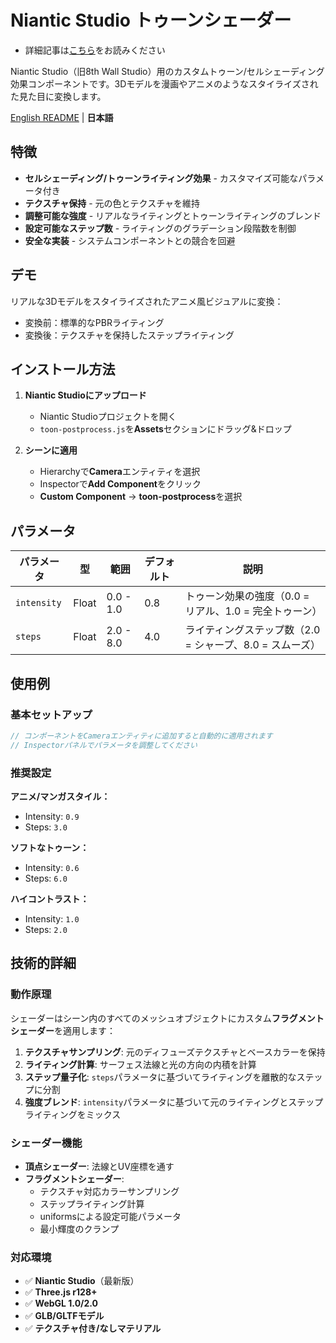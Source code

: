 # Niantic Studio トゥーンシェーダー

- 詳細記事は[こちら](https://toyaworks.substack.com/p/8thwall-33b)をお読みください

Niantic Studio（旧8th Wall Studio）用のカスタムトゥーン/セルシェーディング効果コンポーネントです。3Dモデルを漫画やアニメのようなスタイライズされた見た目に変換します。

[English README](README.md) | **日本語**

## 特徴

- **セルシェーディング/トゥーンライティング効果** - カスタマイズ可能なパラメータ付き
- **テクスチャ保持** - 元の色とテクスチャを維持
- **調整可能な強度** - リアルなライティングとトゥーンライティングのブレンド
- **設定可能なステップ数** - ライティングのグラデーション段階数を制御
- **安全な実装** - システムコンポーネントとの競合を回避

## デモ

リアルな3Dモデルをスタイライズされたアニメ風ビジュアルに変換：

- 変換前：標準的なPBRライティング
- 変換後：テクスチャを保持したステップライティング

## インストール方法
1. **Niantic Studioにアップロード**
   - Niantic Studioプロジェクトを開く
   - `toon-postprocess.js`を**Assets**セクションにドラッグ&ドロップ

2. **シーンに適用**
   - Hierarchyで**Camera**エンティティを選択
   - Inspectorで**Add Component**をクリック
   - **Custom Component** → **toon-postprocess**を選択

## パラメータ

| パラメータ | 型 | 範囲 | デフォルト | 説明 |
|-----------|------|-------|---------|-------------|
| `intensity` | Float | 0.0 - 1.0 | 0.8 | トゥーン効果の強度（0.0 = リアル、1.0 = 完全トゥーン） |
| `steps` | Float | 2.0 - 8.0 | 4.0 | ライティングステップ数（2.0 = シャープ、8.0 = スムーズ） |

## 使用例

### 基本セットアップ
```javascript
// コンポーネントをCameraエンティティに追加すると自動的に適用されます
// Inspectorパネルでパラメータを調整してください
```

### 推奨設定

**アニメ/マンガスタイル：**
- Intensity: `0.9`
- Steps: `3.0`

**ソフトなトゥーン：**
- Intensity: `0.6`
- Steps: `6.0`

**ハイコントラスト：**
- Intensity: `1.0`
- Steps: `2.0`

## 技術的詳細

### 動作原理

シェーダーはシーン内のすべてのメッシュオブジェクトにカスタム**フラグメントシェーダー**を適用します：

1. **テクスチャサンプリング**: 元のディフューズテクスチャとベースカラーを保持
2. **ライティング計算**: サーフェス法線と光の方向の内積を計算
3. **ステップ量子化**: `steps`パラメータに基づいてライティングを離散的なステップに分割
4. **強度ブレンド**: `intensity`パラメータに基づいて元のライティングとステップライティングをミックス

### シェーダー機能

- **頂点シェーダー**: 法線とUV座標を通す
- **フラグメントシェーダー**: 
  - テクスチャ対応カラーサンプリング
  - ステップライティング計算
  - uniformsによる設定可能パラメータ
  - 最小輝度のクランプ

### 対応環境

- ✅ **Niantic Studio**（最新版）
- ✅ **Three.js r128+**
- ✅ **WebGL 1.0/2.0**
- ✅ **GLB/GLTFモデル**
- ✅ **テクスチャ付き/なしマテリアル**
